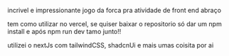 incrivel e impressionante jogo da forca pra atividade de front end abraço


tem como utilizar no vercel, se quiser baixar o repositorio só dar um npm install e após npm run dev tamo junto!!



utilizei o nextJs com tailwindCSS, shadcnUi e mais umas coisita por ai
